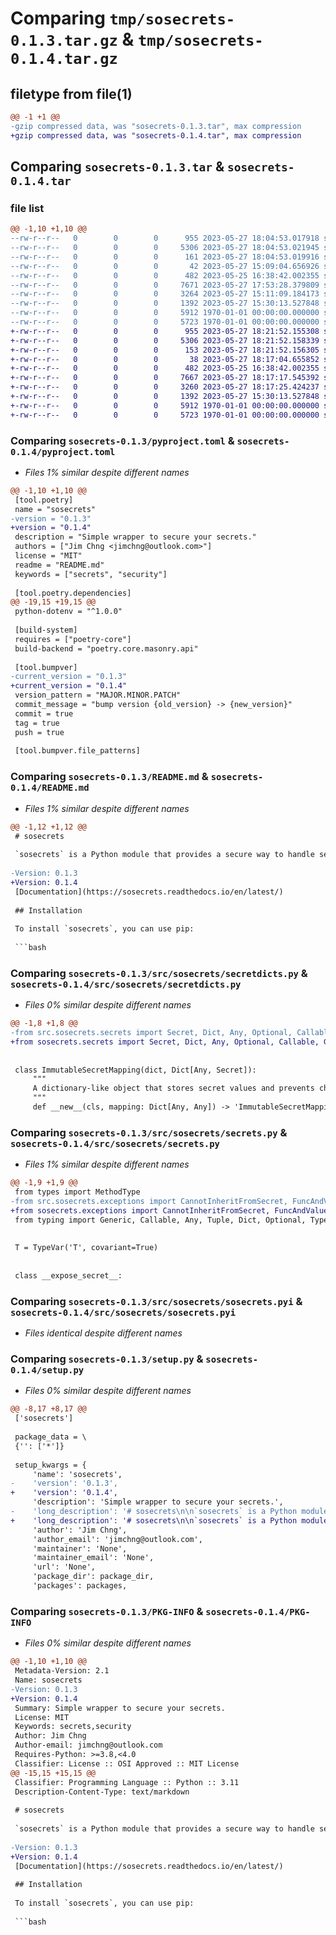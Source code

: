 # Comparing `tmp/sosecrets-0.1.3.tar.gz` & `tmp/sosecrets-0.1.4.tar.gz`

## filetype from file(1)

```diff
@@ -1 +1 @@
-gzip compressed data, was "sosecrets-0.1.3.tar", max compression
+gzip compressed data, was "sosecrets-0.1.4.tar", max compression
```

## Comparing `sosecrets-0.1.3.tar` & `sosecrets-0.1.4.tar`

### file list

```diff
@@ -1,10 +1,10 @@
--rw-r--r--   0        0        0      955 2023-05-27 18:04:53.017918 sosecrets-0.1.3/pyproject.toml
--rw-r--r--   0        0        0     5306 2023-05-27 18:04:53.021945 sosecrets-0.1.3/README.md
--rw-r--r--   0        0        0      161 2023-05-27 18:04:53.019916 sosecrets-0.1.3/src/sosecrets/__init__.py
--rw-r--r--   0        0        0       42 2023-05-27 15:09:04.656926 sosecrets-0.1.3/src/sosecrets/__init__.pyi
--rw-r--r--   0        0        0      482 2023-05-25 16:38:42.002355 sosecrets-0.1.3/src/sosecrets/exceptions.py
--rw-r--r--   0        0        0     7671 2023-05-27 17:53:28.379809 sosecrets-0.1.3/src/sosecrets/secretdicts.py
--rw-r--r--   0        0        0     3264 2023-05-27 15:11:09.184173 sosecrets-0.1.3/src/sosecrets/secrets.py
--rw-r--r--   0        0        0     1392 2023-05-27 15:30:13.527848 sosecrets-0.1.3/src/sosecrets/sosecrets.pyi
--rw-r--r--   0        0        0     5912 1970-01-01 00:00:00.000000 sosecrets-0.1.3/setup.py
--rw-r--r--   0        0        0     5723 1970-01-01 00:00:00.000000 sosecrets-0.1.3/PKG-INFO
+-rw-r--r--   0        0        0      955 2023-05-27 18:21:52.155308 sosecrets-0.1.4/pyproject.toml
+-rw-r--r--   0        0        0     5306 2023-05-27 18:21:52.158339 sosecrets-0.1.4/README.md
+-rw-r--r--   0        0        0      153 2023-05-27 18:21:52.156305 sosecrets-0.1.4/src/sosecrets/__init__.py
+-rw-r--r--   0        0        0       38 2023-05-27 18:17:04.655852 sosecrets-0.1.4/src/sosecrets/__init__.pyi
+-rw-r--r--   0        0        0      482 2023-05-25 16:38:42.002355 sosecrets-0.1.4/src/sosecrets/exceptions.py
+-rw-r--r--   0        0        0     7667 2023-05-27 18:17:17.545392 sosecrets-0.1.4/src/sosecrets/secretdicts.py
+-rw-r--r--   0        0        0     3260 2023-05-27 18:17:25.424237 sosecrets-0.1.4/src/sosecrets/secrets.py
+-rw-r--r--   0        0        0     1392 2023-05-27 15:30:13.527848 sosecrets-0.1.4/src/sosecrets/sosecrets.pyi
+-rw-r--r--   0        0        0     5912 1970-01-01 00:00:00.000000 sosecrets-0.1.4/setup.py
+-rw-r--r--   0        0        0     5723 1970-01-01 00:00:00.000000 sosecrets-0.1.4/PKG-INFO
```

### Comparing `sosecrets-0.1.3/pyproject.toml` & `sosecrets-0.1.4/pyproject.toml`

 * *Files 1% similar despite different names*

```diff
@@ -1,10 +1,10 @@
 [tool.poetry]
 name = "sosecrets"
-version = "0.1.3"
+version = "0.1.4"
 description = "Simple wrapper to secure your secrets."
 authors = ["Jim Chng <jimchng@outlook.com>"]
 license = "MIT"
 readme = "README.md"
 keywords = ["secrets", "security"]
 
 [tool.poetry.dependencies]
@@ -19,15 +19,15 @@
 python-dotenv = "^1.0.0"
 
 [build-system]
 requires = ["poetry-core"]
 build-backend = "poetry.core.masonry.api"
 
 [tool.bumpver]
-current_version = "0.1.3"
+current_version = "0.1.4"
 version_pattern = "MAJOR.MINOR.PATCH"
 commit_message = "bump version {old_version} -> {new_version}"
 commit = true
 tag = true
 push = true
 
 [tool.bumpver.file_patterns]
```

### Comparing `sosecrets-0.1.3/README.md` & `sosecrets-0.1.4/README.md`

 * *Files 1% similar despite different names*

```diff
@@ -1,12 +1,12 @@
 # sosecrets
 
 `sosecrets` is a Python module that provides a secure way to handle sensitive data by encapsulating it and only exposing it through a controlled interface.
 
-Version: 0.1.3
+Version: 0.1.4
 [Documentation](https://sosecrets.readthedocs.io/en/latest/)
 
 ## Installation
 
 To install `sosecrets`, you can use pip:
 
 ```bash
```

### Comparing `sosecrets-0.1.3/src/sosecrets/secretdicts.py` & `sosecrets-0.1.4/src/sosecrets/secretdicts.py`

 * *Files 0% similar despite different names*

```diff
@@ -1,8 +1,8 @@
-from src.sosecrets.secrets import Secret, Dict, Any, Optional, Callable, Generic, T, Tuple
+from sosecrets.secrets import Secret, Dict, Any, Optional, Callable, Generic, T, Tuple
 
 
 class ImmutableSecretMapping(dict, Dict[Any, Secret]):
     """
     A dictionary-like object that stores secret values and prevents changes to the dictionary.
     """
     def __new__(cls, mapping: Dict[Any, Any]) -> 'ImmutableSecretMapping':
```

### Comparing `sosecrets-0.1.3/src/sosecrets/secrets.py` & `sosecrets-0.1.4/src/sosecrets/secrets.py`

 * *Files 1% similar despite different names*

```diff
@@ -1,9 +1,9 @@
 from types import MethodType
-from src.sosecrets.exceptions import CannotInheritFromSecret, FuncAndValueCannotBeBothPassed, CannotInstantiateExposeSecret
+from sosecrets.exceptions import CannotInheritFromSecret, FuncAndValueCannotBeBothPassed, CannotInstantiateExposeSecret
 from typing import Generic, Callable, Any, Tuple, Dict, Optional, TypeVar
 
 
 T = TypeVar('T', covariant=True)
 
 
 class __expose_secret__:
```

### Comparing `sosecrets-0.1.3/src/sosecrets/sosecrets.pyi` & `sosecrets-0.1.4/src/sosecrets/sosecrets.pyi`

 * *Files identical despite different names*

### Comparing `sosecrets-0.1.3/setup.py` & `sosecrets-0.1.4/setup.py`

 * *Files 0% similar despite different names*

```diff
@@ -8,17 +8,17 @@
 ['sosecrets']
 
 package_data = \
 {'': ['*']}
 
 setup_kwargs = {
     'name': 'sosecrets',
-    'version': '0.1.3',
+    'version': '0.1.4',
     'description': 'Simple wrapper to secure your secrets.',
-    'long_description': '# sosecrets\n\n`sosecrets` is a Python module that provides a secure way to handle sensitive data by encapsulating it and only exposing it through a controlled interface.\n\nVersion: 0.1.3\n[Documentation](https://sosecrets.readthedocs.io/en/latest/)\n\n## Installation\n\nTo install `sosecrets`, you can use pip:\n\n```bash\npip install sosecrets\n```\n\n## Usage\n\nHere\'s are the examples of how to use `sosecrets`:\n\n### Secret\n\nHere\'s an example of how to use `Secret`:\n\n```python\nfrom sosecrets import Secret\n\n# Create a secret value\nsecret_value = Secret("my secret value")\n\n# Use the secret value while keeping it encapsulated\nresult = secret_value.apply(len)\nprint(result)  # Output: 14\n\n# Get the value of the secret\nvalue = secret_value.expose_secret()\nprint(value)  # Output: "my secret value"\n```\n\nIn this example, we create a `Secret` object with the value "my secret value". We then use the `apply` method to apply the `len` function to the secret value while keeping it encapsulated. Finally, we use the `expose_secret` method to retrieve the value of the secret.\n\n### ImmutableSecretMapping\n\nHere\'s an example of how to use `ImmutableSecretMapping`:\n\n```python\nfrom pathlib import Path\nfrom sosecrets import ImmutableSecretMapping\nfrom dotenv import dotenv_values\n\n# Define the path to the `.env` file\nTHIS_SCRIPT_FILE_PATH = Path(__file__)\nEXAMPLES = THIS_SCRIPT_FILE_PATH.parent / \'.env\'\n\n# Load the environment variables and store them securely\nsecret_env_dict = ImmutableSecretMapping.from_func(dotenv_values, dotenv_path=EXAMPLES)\n\n# Get a dictionary of the exposed values of the secret variables\nexposed_dict = secret_env_dict.expose_dict()\nprint("exposed_dict: ", exposed_dict)\n\n# Print the `ImmutableSecretMapping` object itself\nprint("secret_env_dict: ", secret_env_dict)\n\n# Get the value associated with a key using the `get()` method\nvalue0 = secret_env_dict.get(\'value0\')\nprint("value0: ", value0)\n\n# Get the exposed value of a key using the `get_exposed()` method\nvalue1 = secret_env_dict.get_exposed(\'value1\')\nprint("value1: ", value1)\n```\n\nThe example code does the following:\n\n1. Imports the necessary packages: `Path` from `pathlib`, `src` from the `sosecrets` module, `ImmutableSecretMapping` from `secretdicts` in the `sosecrets` module, and `dotenv_values` from the `dotenv` package.\n2. Defines the path to a `.env` file that contains environment variables to be loaded.\n3. Uses `ImmutableSecretMapping.from_func(dotenv_values, dotenv_path=EXAMPLES)` to load the environment variables from the `.env` file and store them in an instance of `ImmutableSecretMapping`.\n4. Prints the exposed dictionary of the `ImmutableSecretMapping` object using the `expose_dict()` method.\n5. Prints the `ImmutableSecretMapping` object itself.\n6. Gets a value from the `ImmutableSecretMapping` object using the `get()` method and prints it.\n7. Gets the exposed value of a key using the `get_exposed()` method## The Output\n\n### MutableSecretMapping\n\nSimilar to `ImmutableSecretMapping`.\n\n## Use Cases\nsosecrets can be used in a variety of scenarios where sensitive data needs to be securely handled. Here are some common use cases:\n\nStoring API keys, passwords, and other credentials: sosecrets can be used to securely store sensitive information such as API keys, passwords, and other credentials that are required for authentication or authorization in an application.\n\nHandling personal identifiable information (PII): sosecrets can be used to protect personal identifiable information (PII) such as names, addresses, social security numbers, and other sensitive data that needs to be kept confidential.\n\n## API Reference\n\n### `Secret`\n\nThe `Secret` class encapsulates a secret value and only exposes it through a controlled interface.\n\n```\nSecret(value: Optional[T] = None, func: Optional[Callable[[Any], T]] = None, func_args: Tuple[Any] = tuple(), func_kwargs: Dict[str, Any] = dict()) -> SecretType\n```\n\n- `value`: The secret value to encapsulate.\n- `func`: A function to generate the secret value.\n- `func_args`: The positional arguments to pass to the `func` function.\n- `func_kwargs`: The keyword arguments to pass to the `func` function.\n\n#### `apply`\n\nThe `apply` method applies a function to the secret value while keeping it encapsulated.\n\n```python\napply(self, func: Callable[[Any], Any], *args: Tuple[Any], **kwargs: Dict[str, Any]) -> SecretType:\n```\n\n- `func`: The function to apply to the secret value.\n- `args`: The positional arguments to pass to the `func` function.\n- `kwargs`: The keyword arguments to pass to the `func` function.\n\n#### `expose_secret`\n\nThe `expose_secret` method returns the value of the secret.\n\n```python\ndef expose_secret(self) -> T:\n```\n\n### Exceptions\n\n`sosecrets` defines the following exceptions:\n\n#### `CannotInstantiateExposeSecret`\n\nRaised when attempting to instantiate the `__expose_secret__` class.\n\n#### `CannotInheritFromSecret`\n\nRaised when attempting to subclass the `Secret` class.\n\n#### `FuncAndValueCannotBeBothPassed`\n\nRaised when both `value` and `func` arguments are passed to the `Secret` constructor.\n\n## Contributing\n\nContributions are welcome! Let me know if you need help with anything else.',
+    'long_description': '# sosecrets\n\n`sosecrets` is a Python module that provides a secure way to handle sensitive data by encapsulating it and only exposing it through a controlled interface.\n\nVersion: 0.1.4\n[Documentation](https://sosecrets.readthedocs.io/en/latest/)\n\n## Installation\n\nTo install `sosecrets`, you can use pip:\n\n```bash\npip install sosecrets\n```\n\n## Usage\n\nHere\'s are the examples of how to use `sosecrets`:\n\n### Secret\n\nHere\'s an example of how to use `Secret`:\n\n```python\nfrom sosecrets import Secret\n\n# Create a secret value\nsecret_value = Secret("my secret value")\n\n# Use the secret value while keeping it encapsulated\nresult = secret_value.apply(len)\nprint(result)  # Output: 14\n\n# Get the value of the secret\nvalue = secret_value.expose_secret()\nprint(value)  # Output: "my secret value"\n```\n\nIn this example, we create a `Secret` object with the value "my secret value". We then use the `apply` method to apply the `len` function to the secret value while keeping it encapsulated. Finally, we use the `expose_secret` method to retrieve the value of the secret.\n\n### ImmutableSecretMapping\n\nHere\'s an example of how to use `ImmutableSecretMapping`:\n\n```python\nfrom pathlib import Path\nfrom sosecrets import ImmutableSecretMapping\nfrom dotenv import dotenv_values\n\n# Define the path to the `.env` file\nTHIS_SCRIPT_FILE_PATH = Path(__file__)\nEXAMPLES = THIS_SCRIPT_FILE_PATH.parent / \'.env\'\n\n# Load the environment variables and store them securely\nsecret_env_dict = ImmutableSecretMapping.from_func(dotenv_values, dotenv_path=EXAMPLES)\n\n# Get a dictionary of the exposed values of the secret variables\nexposed_dict = secret_env_dict.expose_dict()\nprint("exposed_dict: ", exposed_dict)\n\n# Print the `ImmutableSecretMapping` object itself\nprint("secret_env_dict: ", secret_env_dict)\n\n# Get the value associated with a key using the `get()` method\nvalue0 = secret_env_dict.get(\'value0\')\nprint("value0: ", value0)\n\n# Get the exposed value of a key using the `get_exposed()` method\nvalue1 = secret_env_dict.get_exposed(\'value1\')\nprint("value1: ", value1)\n```\n\nThe example code does the following:\n\n1. Imports the necessary packages: `Path` from `pathlib`, `src` from the `sosecrets` module, `ImmutableSecretMapping` from `secretdicts` in the `sosecrets` module, and `dotenv_values` from the `dotenv` package.\n2. Defines the path to a `.env` file that contains environment variables to be loaded.\n3. Uses `ImmutableSecretMapping.from_func(dotenv_values, dotenv_path=EXAMPLES)` to load the environment variables from the `.env` file and store them in an instance of `ImmutableSecretMapping`.\n4. Prints the exposed dictionary of the `ImmutableSecretMapping` object using the `expose_dict()` method.\n5. Prints the `ImmutableSecretMapping` object itself.\n6. Gets a value from the `ImmutableSecretMapping` object using the `get()` method and prints it.\n7. Gets the exposed value of a key using the `get_exposed()` method## The Output\n\n### MutableSecretMapping\n\nSimilar to `ImmutableSecretMapping`.\n\n## Use Cases\nsosecrets can be used in a variety of scenarios where sensitive data needs to be securely handled. Here are some common use cases:\n\nStoring API keys, passwords, and other credentials: sosecrets can be used to securely store sensitive information such as API keys, passwords, and other credentials that are required for authentication or authorization in an application.\n\nHandling personal identifiable information (PII): sosecrets can be used to protect personal identifiable information (PII) such as names, addresses, social security numbers, and other sensitive data that needs to be kept confidential.\n\n## API Reference\n\n### `Secret`\n\nThe `Secret` class encapsulates a secret value and only exposes it through a controlled interface.\n\n```\nSecret(value: Optional[T] = None, func: Optional[Callable[[Any], T]] = None, func_args: Tuple[Any] = tuple(), func_kwargs: Dict[str, Any] = dict()) -> SecretType\n```\n\n- `value`: The secret value to encapsulate.\n- `func`: A function to generate the secret value.\n- `func_args`: The positional arguments to pass to the `func` function.\n- `func_kwargs`: The keyword arguments to pass to the `func` function.\n\n#### `apply`\n\nThe `apply` method applies a function to the secret value while keeping it encapsulated.\n\n```python\napply(self, func: Callable[[Any], Any], *args: Tuple[Any], **kwargs: Dict[str, Any]) -> SecretType:\n```\n\n- `func`: The function to apply to the secret value.\n- `args`: The positional arguments to pass to the `func` function.\n- `kwargs`: The keyword arguments to pass to the `func` function.\n\n#### `expose_secret`\n\nThe `expose_secret` method returns the value of the secret.\n\n```python\ndef expose_secret(self) -> T:\n```\n\n### Exceptions\n\n`sosecrets` defines the following exceptions:\n\n#### `CannotInstantiateExposeSecret`\n\nRaised when attempting to instantiate the `__expose_secret__` class.\n\n#### `CannotInheritFromSecret`\n\nRaised when attempting to subclass the `Secret` class.\n\n#### `FuncAndValueCannotBeBothPassed`\n\nRaised when both `value` and `func` arguments are passed to the `Secret` constructor.\n\n## Contributing\n\nContributions are welcome! Let me know if you need help with anything else.',
     'author': 'Jim Chng',
     'author_email': 'jimchng@outlook.com',
     'maintainer': 'None',
     'maintainer_email': 'None',
     'url': 'None',
     'package_dir': package_dir,
     'packages': packages,
```

### Comparing `sosecrets-0.1.3/PKG-INFO` & `sosecrets-0.1.4/PKG-INFO`

 * *Files 0% similar despite different names*

```diff
@@ -1,10 +1,10 @@
 Metadata-Version: 2.1
 Name: sosecrets
-Version: 0.1.3
+Version: 0.1.4
 Summary: Simple wrapper to secure your secrets.
 License: MIT
 Keywords: secrets,security
 Author: Jim Chng
 Author-email: jimchng@outlook.com
 Requires-Python: >=3.8,<4.0
 Classifier: License :: OSI Approved :: MIT License
@@ -15,15 +15,15 @@
 Classifier: Programming Language :: Python :: 3.11
 Description-Content-Type: text/markdown
 
 # sosecrets
 
 `sosecrets` is a Python module that provides a secure way to handle sensitive data by encapsulating it and only exposing it through a controlled interface.
 
-Version: 0.1.3
+Version: 0.1.4
 [Documentation](https://sosecrets.readthedocs.io/en/latest/)
 
 ## Installation
 
 To install `sosecrets`, you can use pip:
 
 ```bash
```

